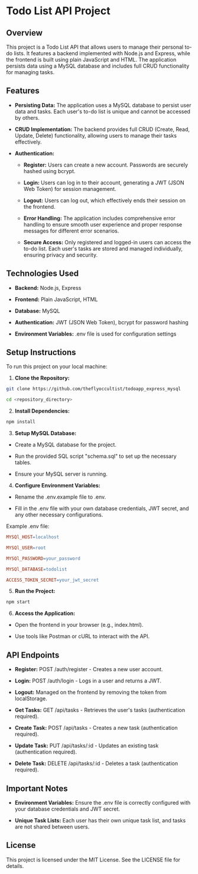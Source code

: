 ﻿# Todo List API Project

  

## Overview

  

This project is a Todo List API that allows users to manage their personal to-do lists. It features a backend implemented with Node.js and Express, while the frontend is built using plain JavaScript and HTML. The application persists data using a MySQL database and includes full CRUD functionality for managing tasks.

  

## Features


 - **Persisting Data:** The application uses a MySQL database to persist user data and tasks. Each user's to-do list is unique and cannot be accessed by others.

  

 - **CRUD Implementation:** The backend provides full CRUD (Create, Read, Update, Delete) functionality, allowing users to manage their tasks effectively.

  

 - **Authentication:**
	 - **Register:** Users can create a new account. Passwords are securely hashed using bcrypt.

	 - **Login:** Users can log in to their account, generating a JWT (JSON Web Token) for session management.

	 - **Logout:** Users can log out, which effectively ends their session on the frontend.
	- **Error Handling:** The application includes comprehensive error handling to ensure smooth user experience and proper response messages for different error scenarios.
	-	**Secure Access:** Only registered and logged-in users can access the to-do list. Each user's tasks are stored and managed individually, ensuring privacy and security.

  

## Technologies Used

  

-	**Backend:** Node.js, Express

-	**Frontend:** Plain JavaScript, HTML

-	**Database:** MySQL

-	**Authentication:** JWT (JSON Web Token), bcrypt for password hashing

-	**Environment Variables:** .env file is used for configuration settings

  

## Setup Instructions

To run this project on your local machine:

 1. **Clone the Repository:**

  

```bash
git clone https://github.com/theflyoccultist/todoapp_express_mysql

cd <repository_directory>
```

 2. **Install Dependencies:**

```bash
npm install
```
  

 3. **Setup MySQL Database:**
 
 - Create a MySQL database for the project.

- Run the provided SQL script "schema.sql" to set up the necessary tables.

- Ensure your MySQL server is running.


4. **Configure Environment Variables:**

 - Rename the .env.example file to .env.

 - Fill in the .env file with your own database credentials, JWT secret, and any other necessary configurations.

Example .env file:

```makefile
MYSQl_HOST=localhost

MYSQl_USER=root

MYSQl_PASSWORD=your_password

MYSQl_DATABASE=todolist

ACCESS_TOKEN_SECRET=your_jwt_secret
```
  

5. **Run the Project:**

```bash
npm start
```
 
6. **Access the Application:**

 - Open the frontend in your browser (e.g., index.html).

 - Use tools like Postman or cURL to interact with the API.


## API Endpoints

  

 - **Register:** POST /auth/register - Creates a new user account.

 - **Login:** POST /auth/login - Logs in a user and returns a JWT.

 - **Logout:** Managed on the frontend by removing the token from localStorage.

 - **Get Tasks:** GET /api/tasks - Retrieves the user's tasks (authentication required).

 - **Create Task:** POST /api/tasks - Creates a new task (authentication required).

 - **Update Task:** PUT /api/tasks/:id - Updates an existing task (authentication required).

 - **Delete Task:** DELETE /api/tasks/:id - Deletes a task (authentication required).

 
## Important Notes

  
 - **Environment Variables:** Ensure the .env file is correctly configured with your database credentials and JWT secret.

 - **Unique Task Lists:** Each user has their own unique task list, and tasks are not shared between users.

  

## License

This project is licensed under the MIT License. See the LICENSE file for details.
